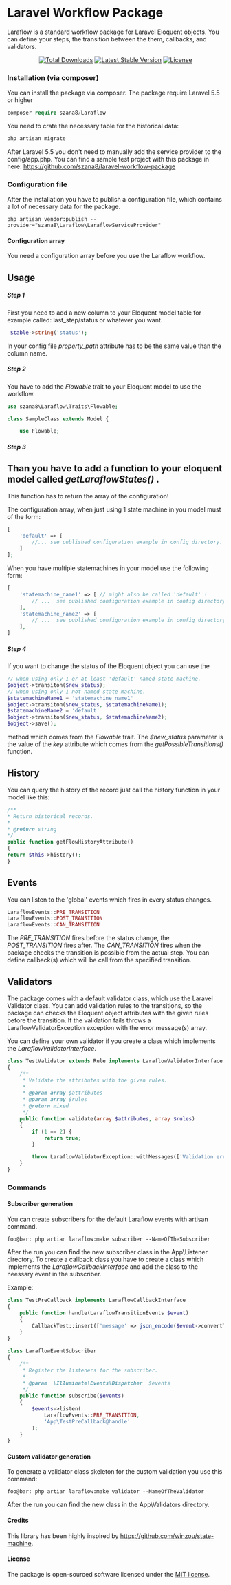 # Laravel Workflow Package

Laraflow is a standard workflow package for Laravel Eloquent objects. You can define your steps,
the transition between the them, callbacks, and validators.

<p align="center">
<a href="https://packagist.org/packages/szana8/laraflow"><img src="https://img.shields.io/packagist/dt/szana8/laraflow" alt="Total Downloads"></a>
<a href="https://packagist.org/packages/szana8/laraflow"><img src="https://img.shields.io/packagist/v/szana8/laraflow" alt="Latest Stable Version"></a>
<a href="https://packagist.org/packages/szana8/laraflow"><img src="https://img.shields.io/packagist/l/szana8/laraflow" alt="License"></a>
</p>

### Installation (via composer)

You can install the package via composer. The package require Laravel 5.5 or higher

```php
composer require szana8/Laraflow
```

You need to crate the necessary table for the historical data:

```php
php artisan migrate
```

After Laravel 5.5 you don't need to manually add the service provider to the config/app.php.
You can find a sample test project with this package in here: https://github.com/szana8/laravel-workflow-package

### Configuration file

After the installation you have to publish a configuration file, which contains a lot of necessary data for the package.

```
php artisan vendor:publish --provider="szana8\Laraflow\LaraflowServiceProvider"
```

#### Configuration array

You need a configuration array before you use the Laraflow workflow.

## Usage

##### Step 1

First you need to add a new column to your Eloquent model table for example called: last_step/status or whatever you want.

```php
 $table->string('status');
```

In your config file _property_path_ attribute has to be the same value than the column name.

##### Step 2

You have to add the _Flowable_ trait to your Eloquent model to use the workflow.

```php
use szana8\Laraflow\Traits\Flowable;

class SampleClass extends Model {

    use Flowable;

```

##### Step 3

## Than you have to add a function to your eloquent model called _getLaraflowStates()_ .

This function has to return the array of the configuration!

The configuration array, when just using 1 state machine in you model must of the form:

```php
[
    'default' => [
        //... see published configuration example in config directory.
    ]
];
```

When you have multiple statemachines in your model use the following form:

```php
[
    'statemachine_name1' => [ // might also be called 'default' !
        // ...  see published configuration example in config directory
    ],
    'statemachine_name2' => [
        // ...  see published configuration example in config directory
    ],
]
```

##### Step 4

If you want to change the status of the Eloquent object you can use the

```php
// when using only 1 or at least 'default' named state machine.
$object->transiton($new_status);
// when using only 1 not named state machine.
$statemachineName1 = 'statemachine_name1'
$object->transiton($new_status, $statemachineName1);
$statemachineName2 = 'default'
$object->transiton($new_status, $statemachineName2);
$object->save();
```

method which comes from the _Flowable_ trait. The _\$new_status_ parameter is the value of
the _key_ attribute which comes from the _getPossibleTransitions()_ function.

## History

You can query the history of the record just call the history function in your model like this:

```php
/**
* Return historical records.
*
* @return string
*/
public function getFlowHistoryAttribute()
{
return $this->history();
}
```

## Events

You can listen to the 'global' events which fires in every status changes.

```php
LaraflowEvents::PRE_TRANSITION
LaraflowEvents::POST_TRANSITION
LaraflowEvents::CAN_TRANSITION
```

The _PRE_TRANSITION_ fires before the status change, the _POST_TRANSITION_ fires after.
The _CAN_TRANSITION_ fires when the package checks the transition is possible from the
actual step. You can define callback(s) which will be call from the specified transition.

## Validators

The package comes with a default validator class, which use the Laravel Validator class.
You can add validation rules to the transitions, so the package can checks the Eloquent
object attributes with the given rules before the transition. If the validation fails
throws a LaraflowValidatorException exception with the error message(s) array.

You can define your own validator if you create a class which implements the
_LaraflowValidatorInterface_.

```php
class TestValidator extends Rule implements LaraflowValidatorInterface
{
    /**
     * Validate the attributes with the given rules.
     *
     * @param array $attributes
     * @param array $rules
     * @return mixed
     */
    public function validate(array $attributes, array $rules)
    {
        if (1 == 2) {
            return true;
        }

        throw LaraflowValidatorException::withMessages(['Validation error']);
    }
}
```

### Commands

#### Subscriber generation

You can create subscribers for the default Laraflow events with artisan command.

```properties
foo@bar: php artian laraflow:make subscriber --NameOfTheSubscriber
```

After the run you can find the new subscriber class in the App\Listener directory. To create a callback class you have to create a class which implements the _LaraflowCallbackInterface_ and add the class to the neessary event in the subscriber.

Example:

```php
class TestPreCallback implements LaraflowCallbackInterface
{
    public function handle(LaraflowTransitionEvents $event)
    {
        CallbackTest::insert(['message' => json_encode($event->convertToArray())]);
    }
}

class LaraflowEventSubscriber
{
    /**
     * Register the listeners for the subscriber.
     *
     * @param  \Illuminate\Events\Dispatcher  $events
     */
    public function subscribe($events)
    {
        $events->listen(
            LaraflowEvents::PRE_TRANSITION,
            'App\TestPreCallback@handle'
        );
    }
}
```

#### Custom validator generation

To generate a validator class skeleton for the custom validation you use this command:

```properties
foo@bar: php artian laraflow:make validator --NameOfTheValidator
```

After the run you can find the new class in the App\Validators directory.

#### Credits

This library has been highly inspired by https://github.com/winzou/state-machine.

#### License

The package is open-sourced software licensed under the [MIT license](https://opensource.org/licenses/MIT).
